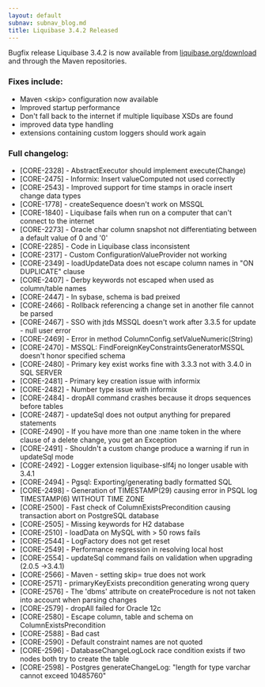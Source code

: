 ```yaml
---
layout: default
subnav: subnav_blog.md
title: Liquibase 3.4.2 Released
---
```


Bugfix release Liquibase 3.4.2 is now available from [liquibase.org/download](/download) and through the Maven repositories.

### Fixes include:

- Maven &lt;skip&gt; configuration now available
- Improved startup performance
- Don't fall back to the internet if multiple liquibase XSDs are found
- improved data type handling
- extensions containing custom loggers should work again

### Full changelog:

- [CORE-2328] - AbstractExecutor should implement execute(Change)
- [CORE-2475] - Informix: Insert valueComputed not used correctly
- [CORE-2543] - Improved support for time stamps in oracle insert change data types
- [CORE-1778] - createSequence doesn't work on MSSQL
- [CORE-1840] - Liquibase fails when run on a computer that can't connect to the internet
- [CORE-2273] - Oracle char column snapshot not differentiating between a default value of 0 and '0'
- [CORE-2285] - Code in Liquibase class inconsistent
- [CORE-2317] - Custom ConfigurationValueProvider not working
- [CORE-2349] - loadUpdateData does not escape column names in "ON DUPLICATE" clause
- [CORE-2407] - Derby keywords not escaped when used as column/table names
- [CORE-2447] - In sybase, schema is bad preixed
- [CORE-2466] - Rollback referencing a change set in another file cannot be parsed
- [CORE-2467] - SSO with jtds MSSQL doesn't work after 3.3.5 for update - null user error
- [CORE-2469] - Error in method ColumnConfig.setValueNumeric(String)
- [CORE-2470] - MSSQL: FindForeignKeyConstraintsGeneratorMSSQL doesn't honor specified schema
- [CORE-2480] - Primary key exist works fine with 3.3.3 not with 3.4.0 in SQL SERVER
- [CORE-2481] - Primary key creation issue with informix
- [CORE-2482] - Number type issue with informix
- [CORE-2484] - dropAll command crashes because it drops sequences before tables
- [CORE-2487] - updateSql does not output anything for prepared statements
- [CORE-2490] - If you have more than one :name token in the where clause of a delete change, you get an Exception
- [CORE-2491] - Shouldn't a custom change produce a warning if run in updateSql mode
- [CORE-2492] - Logger extension liquibase-slf4j no longer usable with 3.4.1
- [CORE-2494] - Pgsql: Exporting/generating badly formatted SQL
- [CORE-2498] - Generation of TIMESTAMP(29) causing error in PSQL log TIMESTAMP(6) WITHOUT TIME ZONE
- [CORE-2500] - Fast check of ColumnExistsPrecondition causing transaction abort on PostgreSQL database
- [CORE-2505] - Missing keywords for H2 database
- [CORE-2510] - loadData on MySQL with > 50 rows fails
- [CORE-2544] - LogFactory does not get reset
- [CORE-2549] - Performance regression in resolving local host
- [CORE-2554] - updateSql command fails on validation when upgrading (2.0.5 ->3.4.1)
- [CORE-2566] - Maven - setting skip= true does not work
- [CORE-2571] - primaryKeyExists precondition generating wrong query
- [CORE-2576] - The 'dbms' attribute on createProcedure is not not taken into account when parsing changes
- [CORE-2579] - dropAll failed for Oracle 12c
- [CORE-2580] - Escape column, table and schema on ColumnExistsPrecondition
- [CORE-2588] - Bad cast
- [CORE-2590] - Default constraint names are not quoted
- [CORE-2596] - DatabaseChangeLogLock race condition exists if two nodes both try to create the table
- [CORE-2598] - Postgres generateChangeLog: "length for type varchar cannot exceed 10485760"
